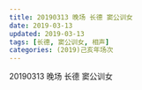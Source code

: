 ```yaml
---
title: 20190313 晚场 长德 窦公训女
date: 2019-03-13
updated: 2019-03-13
tags: [长德, 窦公训女, 相声]
categories: (2019)己亥年场次
---
```

20190313 晚场 长德 窦公训女